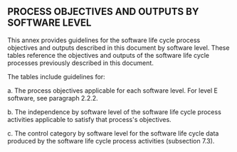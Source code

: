 ## PROCESS OBJECTIVES AND OUTPUTS BY SOFTWARE LEVEL

This annex provides guidelines for the software life cycle process objectives and outputs described in this document by software level. These tables reference the objectives and outputs of the software life cycle processes previously described in this document.

The tables include guidelines for:

   a. The process objectives applicable for each software level. For level E software, see paragraph 2.2.2.

   b. The independence by software level of the software life cycle process activities applicable to satisfy that process's objectives.

   c. The control category by software level for the software life cycle data produced by the software life cycle process activities (subsection 7.3).
